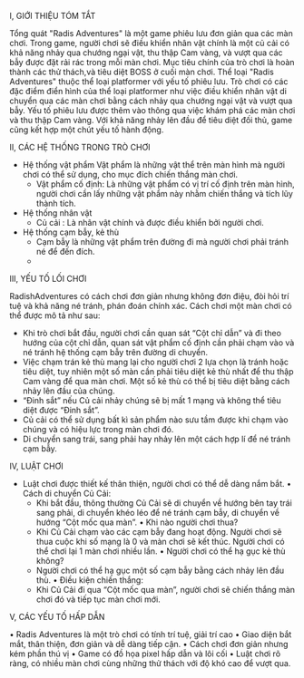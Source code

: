 I, GIỚI THIỆU TÓM TẮT

Tổng quát
 "Radis Adventures" là một game phiêu lưu đơn giản qua các màn chơi. Trong game, người chơi sẽ điều khiển nhân vật chính là một củ cải có khả năng nhảy qua chướng ngại vật, thu thập Cam vàng, và vượt qua các bẫy được đặt rải rác trong mỗi màn chơi. Mục tiêu chính của trò chơi là hoàn thành các thử thách,và tiêu diệt BOSS ở cuối màn chơi.
Thể loại
"Radis Adventures" thuộc thể loại platformer với yếu tố phiêu lưu. Trò chơi có các đặc điểm điển hình của thể loại platformer như việc điều khiển nhân vật di chuyển qua các màn chơi bằng cách nhảy qua chướng ngại vật và vượt qua bẫy. Yếu tố phiêu lưu được thêm vào thông qua việc khám phá các màn chơi và thu thập Cam vàng. Với khả năng nhảy lên đầu để tiêu diệt đối thủ, game cũng kết hợp một chút yếu tố hành động.

II, CÁC HỆ THỐNG TRONG TRÒ CHƠI

- Hệ thống vật phẩm
   Vật phẩm là những vật thể trên màn hình mà người chơi có thể sử dụng, cho mục đích chiến thắng màn chơi.
    + Vật phẩm cố định: Là những vật phẩm có vị trí cố định trên màn hình, người chơi cần lấy những vật phẩm này nhằm chiến thắng và tích lũy thành tích.
- Hệ thống nhân vật
    + Củ cải : Là nhân vật chính và được điều khiển bởi người chơi.
- Hệ thống cạm bẫy, kẻ thù
    + Cạm bẫy là những vật phẩm trên đường đi mà người chơi phải tránh né để đến đích.
    + 
III, YẾU TỐ LỐI CHƠI

  RadishAdventures có cách chơi đơn giản nhưng không đơn điệu, đòi hỏi trí tuệ và khả năng né tránh, phán đoán chính xác.
Cách chơi một màn chơi có thể được mô tả như sau:
  + Khi trò chơi bắt đầu, người chơi cần quan sát “Cột chỉ dẫn” và đi theo hướng của cột chỉ dẫn, quan sát vật phẩm cố định cần phải chạm vào và né tránh hệ thống cạm bẫy trên đường di chuyển.
  + Việc chạm trán kẻ thù mang lại cho người chơi 2 lựa chọn là tránh hoặc tiêu diệt, tuy nhiên một số màn cần phải tiêu diệt kẻ thù nhất để thu thập Cam vàng để qua màn chơi. Một số kẻ thù có thể bị tiêu diệt bằng cách nhảy lên đầu của chúng.
  + “Đinh sắt” nếu Củ cải nhảy chúng sẽ bị mất 1 mạng và không thể tiêu diệt được “Đinh sắt”.
  + Củ cải có thể sử dụng bất kì sản phẩm nào sưu tầm được khi chạm vào chúng và có hiệu lực trong màn chơi đó.
  + Di chuyển sang trái, sang phải hay nhảy lên một cách hợp lí để né tránh cạm bẫy.

IV, LUẬT CHƠI

- Luật chơi được thiết kế thân thiện, người chơi có thể dễ dàng nắm bắt.
•	Cách di chuyển Củ Cải:
  + Khi bắt đầu, thông thường Củ Cải sẽ di chuyển về hướng bên tay trái sang phải, di chuyển khéo léo để né tránh cạm bẫy, di chuyển về hướng “Cột mốc qua màn”. 
•	Khi nào người chơi thua?
  + Khi Củ Cải chạm vào các cạm bẫy đang hoạt động. Người chơi sẽ thua cuộc khi số mạng là 0 và màn chơi sẽ kết thúc. Người chơi có thể chơi lại 1 màn chơi nhiều lần.
•	Người chơi có thể hạ gục kẻ thù không?
  + Người chơi có thể hạ gục một số cạm bẫy bằng cách nhảy lên đầu thù.
•	Điều kiện chiến thắng:
  + Khi Củ Cải đi qua “Cột mốc qua màn”, người chơi sẽ chiến thắng màn chơi đó và tiếp tục màn chơi mới.

V, CÁC YẾU TỐ HẤP DẪN

•	Radis Adventures là một trò chơi có tính trí tuệ, giải trí cao
•	Giao diện bắt mắt, thân thiện, đơn giản và dễ dàng tiếp cận.
•	Cách chơi đơn giản nhưng kém phần thú vị
•	Game có đồ họa pixel hấp dẫn và lôi cối
•	Luật chơi rõ ràng, có nhiều màn chơi cùng những thử thách với độ khó cao để vượt qua.
